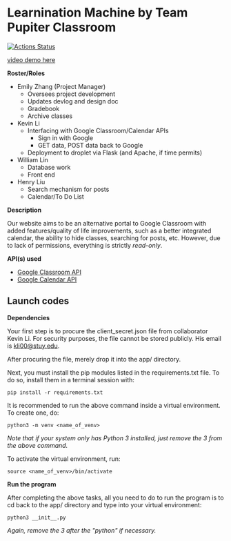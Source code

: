 # Learnination Machine by Team Pupiter Classroom
[![Actions Status](https://github.com/emz1003/softdev-p05/workflows/Web%20app/badge.svg)](https://github.com/emz1003/softdev-p05/actions)

[video demo here](https://youtu.be/4zvHlHehMjU)

**Roster/Roles**
- Emily Zhang (Project Manager)
  - Oversees project development
  - Updates devlog and design doc
  - Gradebook
  - Archive classes
 - Kevin Li
   - Interfacing with Google Classroom/Calendar APIs
     - Sign in with Google
     - GET data, POST data back to Google
   - Deployment to droplet via Flask (and Apache, if time permits)
 - William Lin
   - Database work
   - Front end
 - Henry Liu
   - Search mechanism for posts
   - Calendar/To Do List

**Description**

Our website aims to be an alternative portal to Google Classroom with added features/quality of life improvements, such as a better integrated calendar, the ability to hide classes, searching for posts, etc. However, due to lack of permissions, everything is strictly *read-only*.

**API(s) used**
- [Google Classroom API](https://developers.google.com/classroom/reference/rest)
- [Google Calendar API](https://developers.google.com/calendar/v3/reference)

## Launch codes
**Dependencies**

Your first step is to procure the client_secret.json file from collaborator Kevin Li. For security purposes, the file cannot be stored publicly. His email is kli00@stuy.edu.

After procuring the file, merely drop it into the app/ directory.

Next, you must install the pip modules listed in the requirements.txt file. To do so, install them in a terminal session with:
```
pip install -r requirements.txt
```

It is recommended to run the above command inside a virtual environment. To create one, do:
```
python3 -m venv <name_of_venv>
```
*Note that if your system only has Python 3 installed, just remove the 3 from the above command.*

To activate the virtual environment, run:
```
source <name_of_venv>/bin/activate
```

**Run the program**

After completing the above tasks, all you need to do to run the program is to cd back to the app/ directory and type into your virtual environment:
```
python3 __init__.py
```
*Again, remove the 3 after the "python" if necessary.*
